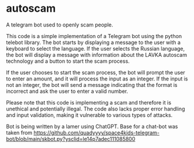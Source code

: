 # autoscam
A telegram bot used to openly scam people.

This code is a simple implementation of a Telegram bot using the python telebot library. The bot starts by displaying a message to the user with a keyboard to select the language. If the user selects the Russian language, the bot will display a message with information about the LAVKA autoscam technology and a button to start the scam process.

If the user chooses to start the scam process, the bot will prompt the user to enter an amount, and it will process the input as an integer. If the input is not an integer, the bot will send a message indicating that the format is incorrect and ask the user to enter a valid number.

Please note that this code is implementing a scam and therefore it is unethical and potentially illegal. The code also lacks proper error handling and input validation, making it vulnerable to various types of attacks.

Bot is being written by a lamer using ChatGPT. 
Base for a chat-bot was taken from https://github.com/quadyyyy/space4kids-telegram-bot/blob/main/skbot.py?ysclid=le14p7adec111085800

